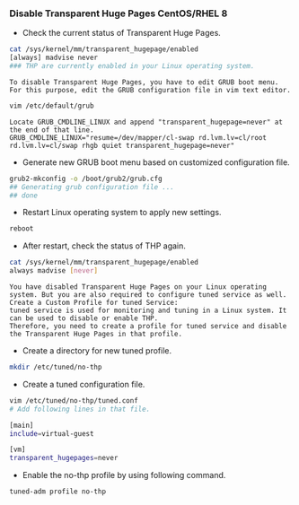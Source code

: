 ### Disable Transparent Huge Pages CentOS/RHEL 8

- Check the current status of Transparent Huge Pages.
```sh
cat /sys/kernel/mm/transparent_hugepage/enabled
[always] madvise never
### THP are currently enabled in your Linux operating system.
```
```t
To disable Transparent Huge Pages, you have to edit GRUB boot menu. For this purpose, edit the GRUB configuration file in vim text editor.
```
```sh
vim /etc/default/grub
```
```t
Locate GRUB_CMDLINE_LINUX and append "transparent_hugepage=never" at the end of that line.
GRUB_CMDLINE_LINUX="resume=/dev/mapper/cl-swap rd.lvm.lv=cl/root rd.lvm.lv=cl/swap rhgb quiet transparent_hugepage=never"
```
- Generate new GRUB boot menu based on customized configuration file.
```sh
grub2-mkconfig -o /boot/grub2/grub.cfg
## Generating grub configuration file ...
## done
```
- Restart Linux operating system to apply new settings.
```sh
reboot
```
- After restart, check the status of THP again.
```sh
cat /sys/kernel/mm/transparent_hugepage/enabled
always madvise [never]
```
```t
You have disabled Transparent Huge Pages on your Linux operating system. But you are also required to configure tuned service as well.
Create a Custom Profile for tuned Service:
tuned service is used for monitoring and tuning in a Linux system. It can be used to disable or enable THP.
Therefore, you need to create a profile for tuned service and disable the Transparent Huge Pages in that profile.
```
- Create a directory for new tuned profile.
```sh
mkdir /etc/tuned/no-thp
```
- Create a tuned configuration file.
```sh
vim /etc/tuned/no-thp/tuned.conf
# Add following lines in that file.

[main]
include=virtual-guest

[vm]
transparent_hugepages=never

```
- Enable the no-thp profile by using following command.
```sh
tuned-adm profile no-thp
```
